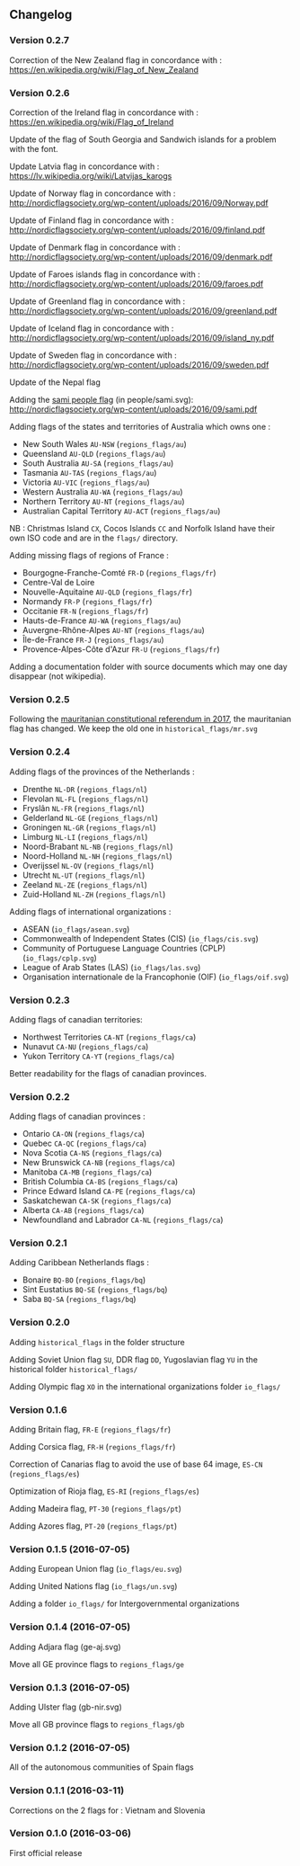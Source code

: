 ## Changelog

### Version 0.2.7

Correction of the New Zealand flag in concordance with : https://en.wikipedia.org/wiki/Flag_of_New_Zealand

### Version 0.2.6

Correction of the Ireland flag in concordance with : https://en.wikipedia.org/wiki/Flag_of_Ireland

Update of the flag of South Georgia and Sandwich islands for a problem with the font.

Update Latvia flag in concordance with : https://lv.wikipedia.org/wiki/Latvijas_karogs

Update of Norway flag in concordance with : http://nordicflagsociety.org/wp-content/uploads/2016/09/Norway.pdf

Update of Finland flag in concordance with : http://nordicflagsociety.org/wp-content/uploads/2016/09/finland.pdf

Update of Denmark flag in concordance with : http://nordicflagsociety.org/wp-content/uploads/2016/09/denmark.pdf

Update of Faroes islands flag in concordance with : http://nordicflagsociety.org/wp-content/uploads/2016/09/faroes.pdf

Update of Greenland flag in concordance with : http://nordicflagsociety.org/wp-content/uploads/2016/09/greenland.pdf

Update of Iceland flag in concordance with : http://nordicflagsociety.org/wp-content/uploads/2016/09/island_ny.pdf

Update of Sweden flag in concordance with : http://nordicflagsociety.org/wp-content/uploads/2016/09/sweden.pdf

Update of the Nepal flag

Adding the [sami people flag](https://en.wikipedia.org/wiki/Sami_people) (in people/sami.svg): http://nordicflagsociety.org/wp-content/uploads/2016/09/sami.pdf

Adding flags of the states and territories of Australia which owns one :

* New South Wales `AU-NSW` (`regions_flags/au`)
* Queensland `AU-QLD` (`regions_flags/au`)
* South Australia `AU-SA` (`regions_flags/au`)
* Tasmania `AU-TAS` (`regions_flags/au`)
* Victoria `AU-VIC` (`regions_flags/au`)
* Western Australia `AU-WA` (`regions_flags/au`)
* Northern Territory `AU-NT` (`regions_flags/au`)
* Australian Capital Territory `AU-ACT` (`regions_flags/au`)

NB : Christmas Island `CX`, Cocos Islands `CC` and Norfolk Island have their own ISO code and are in the `flags/` directory.

Adding missing flags of regions of France :

* Bourgogne-Franche-Comté `FR-D` (`regions_flags/fr`)
* Centre-Val de Loire
* Nouvelle-Aquitaine `AU-QLD` (`regions_flags/fr`)
* Normandy `FR-P` (`regions_flags/fr`)
* Occitanie `FR-N` (`regions_flags/fr`)
* Hauts-de-France `AU-WA` (`regions_flags/au`)
* Auvergne-Rhône-Alpes `AU-NT` (`regions_flags/au`)
* Île-de-France `FR-J` (`regions_flags/au`)
* Provence-Alpes-Côte d'Azur `FR-U` (`regions_flags/fr`)

Adding a documentation folder with source documents which may one day disappear (not wikipedia).

### Version 0.2.5

Following the [mauritanian constitutional referendum in 2017](https://en.wikipedia.org/wiki/Mauritanian_constitutional_referendum,_2017), the mauritanian flag has changed. We keep the old one in `historical_flags/mr.svg`

### Version 0.2.4

Adding flags of the provinces of the Netherlands :

* Drenthe `NL-DR` (`regions_flags/nl`)
* Flevolan `NL-FL` (`regions_flags/nl`)
* Fryslân `NL-FR` (`regions_flags/nl`)
* Gelderland `NL-GE` (`regions_flags/nl`)
* Groningen `NL-GR` (`regions_flags/nl`)
* Limburg `NL-LI` (`regions_flags/nl`)
* Noord-Brabant `NL-NB` (`regions_flags/nl`)
* Noord-Holland `NL-NH` (`regions_flags/nl`)
* Overijssel `NL-OV` (`regions_flags/nl`)
* Utrecht `NL-UT` (`regions_flags/nl`)
* Zeeland `NL-ZE` (`regions_flags/nl`)
* Zuid-Holland `NL-ZH` (`regions_flags/nl`)

Adding flags of international organizations :

* ASEAN (`io_flags/asean.svg`)
* Commonwealth of Independent States (CIS) (`io_flags/cis.svg`)
* Community of Portuguese Language Countries (CPLP) (`io_flags/cplp.svg`)
* League of Arab States (LAS) (`io_flags/las.svg`)
* Organisation internationale de la Francophonie (OIF) (`io_flags/oif.svg`)

### Version 0.2.3

Adding flags of canadian territories:

* Northwest Territories `CA-NT` (`regions_flags/ca`)
* Nunavut `CA-NU` (`regions_flags/ca`)
* Yukon Territory `CA-YT` (`regions_flags/ca`)

Better readability for the flags of canadian provinces.

### Version 0.2.2

Adding flags of canadian provinces  :

* Ontario `CA-ON` (`regions_flags/ca`)
* Quebec `CA-QC` (`regions_flags/ca`)
* Nova Scotia `CA-NS` (`regions_flags/ca`)
* New Brunswick `CA-NB` (`regions_flags/ca`)
* Manitoba `CA-MB` (`regions_flags/ca`)
* British Columbia `CA-BS` (`regions_flags/ca`)
* Prince Edward Island `CA-PE` (`regions_flags/ca`)
* Saskatchewan `CA-SK` (`regions_flags/ca`)
* Alberta `CA-AB` (`regions_flags/ca`)
* Newfoundland and Labrador `CA-NL` (`regions_flags/ca`)

### Version 0.2.1

Adding Caribbean Netherlands flags :

* Bonaire `BQ-BO` (`regions_flags/bq`)
* Sint Eustatius `BQ-SE` (`regions_flags/bq`)
* Saba `BQ-SA` (`regions_flags/bq`)

### Version 0.2.0

Adding `historical_flags` in the folder structure

Adding Soviet Union flag `SU`, DDR flag `DD`, Yugoslavian flag `YU` in the historical folder `historical_flags/`

Adding Olympic flag `XO` in the international organizations folder `io_flags/`

### Version 0.1.6

Adding Britain flag, `FR-E` (`regions_flags/fr`)

Adding Corsica flag, `FR-H` (`regions_flags/fr`)

Correction of Canarias flag to avoid the use of base 64 image, `ES-CN` (`regions_flags/es`)

Optimization of Rioja flag, `ES-RI` (`regions_flags/es`)

Adding Madeira flag, `PT-30` (`regions_flags/pt`)

Adding Azores flag, `PT-20` (`regions_flags/pt`)

### Version 0.1.5 (2016-07-05)

Adding European Union flag (`io_flags/eu.svg`)

Adding United Nations flag (`io_flags/un.svg`)

Adding a folder `io_flags/` for Intergovernmental organizations

### Version 0.1.4 (2016-07-05)

Adding Adjara flag (ge-aj.svg)

Move all GE province flags to `regions_flags/ge`

### Version 0.1.3 (2016-07-05)

Adding Ulster flag (gb-nir.svg)

Move all GB province flags to `regions_flags/gb`

### Version 0.1.2 (2016-07-05)

All of the autonomous communities of Spain flags

### Version 0.1.1 (2016-03-11)

Corrections on the 2 flags for : Vietnam and Slovenia

### Version 0.1.0 (2016-03-06)

First official release
